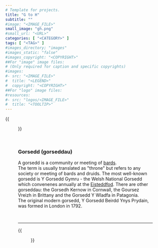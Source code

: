```yaml
---
# Template for projects.
title: "G to H"
subtitle: ""
#image: "<IMAGE_FILE>"
small_image: "gh.png"
#small_url: "<URL>"
categories: [ "<CATEGORY>" ]
tags: [ "<TAG>" ]
#images_directory; "images"
#images_static: "false"
#images_copyright: "<COPYRIGHT>"
##For "image" image files:
# (Only required for caption and specific copyrights)
#images:
#- src: "<IMAGE_FILE>"
#  title: "<LEGEND>"
#  copyright: "<COPYRIGHT>"
##For "logo" image files:
#resources:
#- src: "logos/<IMAGE_FILE>"
#  title: "<TOOLTIP>"
---
```

{{<figure src = "images/g.png">}}  

<br>

### Gorsedd (gorseddau)  
A gorsedd is a community or meeting of [bards](/folklore/glossary/ab/).  
The term is usually translated as "throne" but refers to any society or meeting of bards and druids. The most well-known gorsedd is Y Gorsedd Gymru - the Welsh National Gorsedd which convenenes annually at the [Eisteddfod]( /folklore/glossary/gh/). There are other gorseddau: the Gorsedh Kernow in Cornwall, the Goursez Vreizh in Brittany and the Gorsedd Y Wladfa in Patagonia.  
The original modern gorsedd, Y Gorsedd Beirdd Ynys Prydain, was formed in London in 1792.  

<br>



---



{{<figure src = "images/h.png">}}
